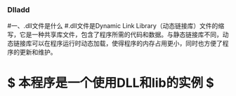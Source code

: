 ### Dlladd
#一、.dll文件是什么
#.dll文件是Dynamic Link Library（动态链接库）文件的缩写，它是一种共享库文件，包含了程序所需的代码和数据。与静态链接库不同，动态链接库可以在程序运行时动态加载，使得程序的内存占用更小，同时也方便了程序的更新和维护。

# $ 本程序是一个使用DLL和lib的实例 $
